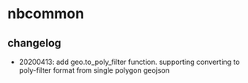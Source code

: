 # nbcommon

## changelog

 - 20200413: add geo.to_poly_filter function. supporting converting to poly-filter format from single polygon geojson

